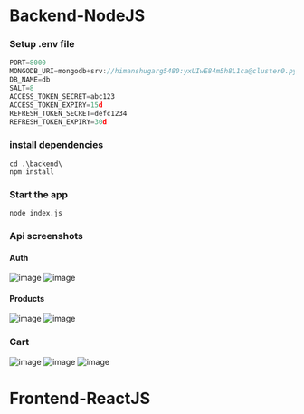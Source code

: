 # Backend-NodeJS

### Setup .env file

```js
PORT=8000
MONGODB_URI=mongodb+srv://himanshugarg5480:yxUIwE84m5h8L1ca@cluster0.pydbydp.mongodb.net/?retryWrites=true&w=majority&appName=Cluster0
DB_NAME=db
SALT=8
ACCESS_TOKEN_SECRET=abc123
ACCESS_TOKEN_EXPIRY=15d
REFRESH_TOKEN_SECRET=defc1234
REFRESH_TOKEN_EXPIRY=30d
```

### install dependencies

```shell
cd .\backend\
npm install
```

### Start the app

```shell
node index.js
```

### Api screenshots
#### Auth
![image](https://github.com/HimanshuGarg5480/adhipatech-assignment/assets/89679133/9db46a91-4ee0-4e3a-8c0a-ca38f4eab20f)
![image](https://github.com/HimanshuGarg5480/adhipatech-assignment/assets/89679133/0aab615b-6761-4f28-9338-34aa9c7741a6)

#### Products
![image](https://github.com/HimanshuGarg5480/adhipatech-assignment/assets/89679133/50521513-f763-4b21-9e4f-803a28bd4722)
![image](https://github.com/HimanshuGarg5480/adhipatech-assignment/assets/89679133/ee21af22-1274-4823-9992-a6c0125ca281)

### Cart
![image](https://github.com/HimanshuGarg5480/adhipatech-assignment/assets/89679133/23ae61be-dfce-41c6-810d-3491e82b1a45)
![image](https://github.com/HimanshuGarg5480/adhipatech-assignment/assets/89679133/39cad319-0804-4c9c-ae30-95a9ea824ad6)
![image](https://github.com/HimanshuGarg5480/adhipatech-assignment/assets/89679133/7f5d44cb-a8fe-42b6-a06e-999d242c3015)



# Frontend-ReactJS
